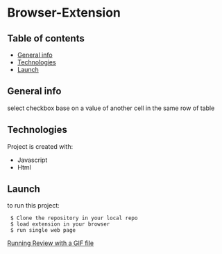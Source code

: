 # Browser-Extension
## Table of contents
* [General info](#general-info)
* [Technologies](#technologies)
* [Launch](#Launch)

## General info
select checkbox base on a value of another cell in the same row of table
	
## Technologies
Project is created with:
 * Javascript 
 * Html
	
## Launch
to run this project:
```
 $ Clone the repository in your local repo
 $ load extension in your browser
 $ run single web page
```
 [Running Review with a GIF file](./Help/Extension-Running-Review.gif)
